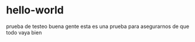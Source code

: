 # hello-world
prueba de testeo 
buena gente esta es una prueba para asegurarnos de que todo vaya bien 
